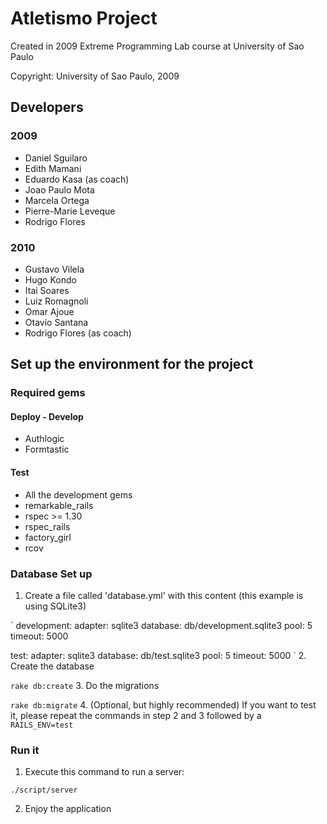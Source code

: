 Atletismo Project
=================

Created in 2009 Extreme Programming Lab course at University of Sao Paulo

Copyright:
University of Sao Paulo, 2009


Developers
----------

### 2009 ###

+ Daniel Sguilaro
+ Edith Mamani
+ Eduardo Kasa (as coach)
+ Joao Paulo Mota
+ Marcela Ortega 
+ Pierre-Marie Leveque
+ Rodrigo Flores

### 2010 ###

+ Gustavo Vilela
+ Hugo Kondo
+ Itai Soares
+ Luiz Romagnoli
+ Omar Ajoue
+ Otavio Santana
+ Rodrigo Flores (as coach)

Set up the environment for the project
--------------------------------------

### Required gems ###


#### Deploy - Develop ####
+ Authlogic 
+ Formtastic

#### Test ####

+ All the development gems
+ remarkable_rails
+ rspec >= 1.30 
+ rspec_rails
+ factory_girl
+ rcov

### Database Set up ###

1. Create a file called 'database.yml' with this content (this example is using SQLite3)

`
development: 
  adapter: sqlite3 
  database: db/development.sqlite3 
  pool: 5 
  timeout: 5000 

test:
  adapter: sqlite3 
  database: db/test.sqlite3 
  pool: 5 
  timeout: 5000 
`
2. Create the database

``
rake db:create
``
3. Do the migrations

``
rake db:migrate
``
4. (Optional, but highly recommended) If you want to test it, please repeat the commands in step 2 and 3 followed by a ``RAILS_ENV=test``

### Run it ###

1. Execute this command to run a server:

``
./script/server
``

2. Enjoy the application


